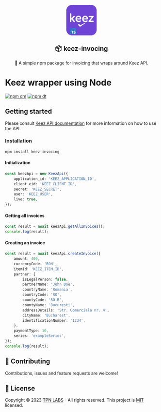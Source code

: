 <p align="center">
 <img width="100px" src="https://raw.githubusercontent.com/TPN-Labs/keez-node/main/.github/images/favicon512x512-npm.png" align="center" alt=":package: keez-node" />
 <h2 align="center">📦 keez-invocing</h2>
 <p align="center">🚀 A simple npm package for invoicing that wraps around Keez API.</p>
</p>

# Keez wrapper using Node

[![npm dm](https://img.shields.io/npm/dm/keez-invocing)](https://www.npmjs.com/package/keez-invoicing)
[![npm dt](https://img.shields.io/npm/dt/keez-invocing)](https://www.npmjs.com/package/keez-invoicing)

## Getting started

Please consult [Keez API documentation](https://app.keez.ro/help/api/content.html) for more information on how to use the API.

### Installation

```bash
npm install keez-invocing
```

#### Initialization

```ts
const keezApi = new KeezApi({
    application_id: 'KEEZ_APPLICATION_ID',
    client_eid: 'KEEZ_CLIENT_ID',
    secret: 'KEEZ_SECRET',
    user: 'KEEZ_USER',
    live: true,
});
```

#### Getting all invoices
```ts
const result = await keezApi.getAllInvoices();
console.log(result);
```

#### Creating an invoice
```ts
const result = await keezApi.createInvoice({
    amount: 400,
    currencyCode: 'RON',
    itemId: 'KEEZ_ITEM_ID',
    partner: {
        isLegalPerson: false,
        partnerName: 'John Doe',
        countryName: 'Romania',
        countryCode: 'RO',
        countyCode: 'RO.B',
        countyName: 'Bucuresti',
        addressDetails: 'Str. Comerciala nr. 4',
        cityName: 'Bucharest',
        identificationNumber: '1234',
    },
    paymentType: 10,
    series: 'exampleSeries',
});
console.log(result);
```

## 🤝 Contributing

Contributions, issues and feature requests are welcome!

## 📝 License

Copyright © 2023 [TPN LABS](https://tpn-labs.com) - All rights reserved. This project is [MIT](LICENSE) licensed.
